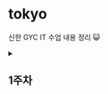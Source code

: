 <h1>tokyo</h1>



신한 GYC IT 수업 내용 정리 😺

<details>

<summary> <h2> 1주차 </h2></summary>

<div markdown="1">



[20250909 블로그 정리](https://velog.io/@daram9/이것이-자바다-Chapter01)</br>
[20250910 과제](https://github.com/suhyeon1032/tokyo/blob/main/20250910Exam.java)</br>
[20250911 과제](https://github.com/suhyeon1032/tokyo/blob/main/20250911Exam.java)</br>
[20250912 블로그 정리](https://velog.io/@daram9/이것이-자바다Chapter-5-참조타입)


</div>

</details>

